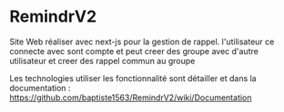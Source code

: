 # RemindrV2

Site Web réaliser avec next-js pour la gestion de rappel. l'utilisateur ce connecte avec sont compte et peut creer des groupe avec d'autre utilisateur et creer des rappel commun au groupe

Les technologies utiliser  les fonctionnalité sont détailler et dans la documentation :
https://github.com/baptiste1563/RemindrV2/wiki/Documentation

